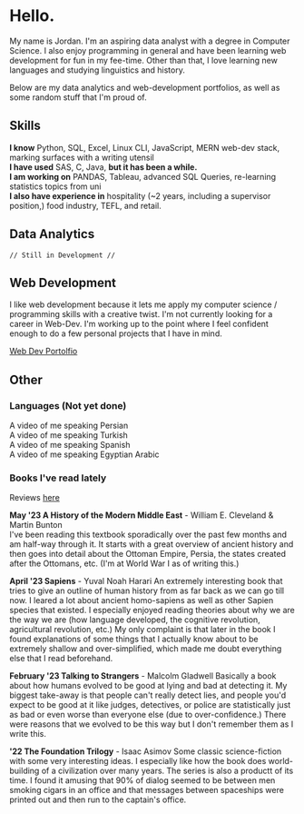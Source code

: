 # Hello.

My name is Jordan. I'm an aspiring data analyst with a degree in Computer Science. I also enjoy programming in general and have been learning web development for fun in my fee-time. Other than that, I love learning new languages and studying linguistics and history.

Below are my data analytics and web-development portfolios, as well as some random stuff that I'm proud of.
## Skills
**I know** Python, SQL, Excel, Linux CLI, JavaScript, MERN web-dev stack, marking surfaces with a writing utensil <br>
**I have used** SAS, C, Java,  **but it has been a while.** <br>
**I am working on** PANDAS, Tableau, advanced SQL Queries, re-learning statistics topics from uni <br>
**I also have experience in** hospitality (~2 years, including a supervisor position,) food industry, TEFL, and retail. <br>
## Data Analytics
    // Still in Development //
## Web Development
I like web development because it lets me apply my computer science / programming skills with a creative twist. I'm not currently looking for a career in Web-Dev. I'm working up to the point where I feel confident enough to do a few personal projects that I have in mind.

[Web Dev Portolfio](https://github.com/jmcgallia/Portfolio)
## Other
### Languages (Not yet done)
A video of me speaking Persian <br>
A video of me speaking Turkish <br>
A video of me speaking Spanish <br>
A video of me speaking Egyptian Arabic <br>
### Books I've read lately
Reviews [here](link)

**May '23 A History of the Modern Middle East** - William E. Cleveland & Martin Bunton <br>
I've been reading this textbook sporadically over the past few months and am half-way through it. It starts with a great overview of ancient history and then goes into detail about the Ottoman Empire, Persia, the states created after the Ottomans, etc. (I'm at World War I as of writing this.) 

**April '23 Sapiens** - Yuval Noah Harari
An extremely interesting book that tries to give an outline of human history from as far back as we can go till now. I leared a lot about ancient homo-sapiens as well as other Sapien species that existed. I especially enjoyed reading theories about why we are the way we are (how language developed, the cognitive revolution, agricultural revolution, etc.) My only complaint is that later in the book I found explanations of some things that I actually know about to be extremely shallow and over-simplified, which made me doubt everything else that I read beforehand.

**February '23 Talking to Strangers** - Malcolm Gladwell
Basically a book about how humans evolved to be good at lying and bad at detecting it. My biggest take-away is that people can't really detect lies, and people you'd expect to be good at it like judges, detectives, or police are statistically just as bad or even worse than everyone else (due to over-confidence.) There were reasons that we evolved to be this way but I don't remember them as I write this.

**'22 The Foundation Trilogy** - Isaac Asimov
Some classic science-fiction with some very interesting ideas. I especially like how the book does world-building of a civilization over many years. The series is also a productt of its time. I found it amusing that 90% of dialog seemed to be between men smoking cigars in an office and that messages between spaceships were printed out and then run to the captain's office. 

<!--
**jmcgallia/jmcgallia** is a ✨ _special_ ✨ repository because its `README.md` (this file) appears on your GitHub profile.

Here are some ideas to get you started:

- 🔭 I’m currently working on ...
- 🌱 I’m currently learning ...
- 👯 I’m looking to collaborate on ...
- 🤔 I’m looking for help with ...
- 💬 Ask me about ...
- 📫 How to reach me: ...
- 😄 Pronouns: ...
- ⚡ Fun fact: ...
-->
